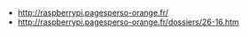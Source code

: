 - http://raspberrypi.pagesperso-orange.fr/
- http://raspberrypi.pagesperso-orange.fr/dossiers/26-16.htm
